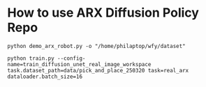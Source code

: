 # How to use ARX Diffusion Policy Repo

```
python demo_arx_robot.py -o "/home/philaptop/wfy/dataset"
```

```
python train.py --config-name=train_diffusion_unet_real_image_workspace task.dataset_path=data/pick_and_place_250320 task=real_arx dataloader.batch_size=16
```